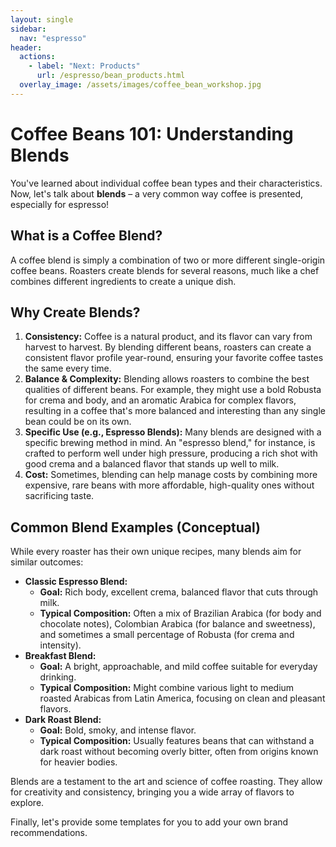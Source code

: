 ```yaml
---
layout: single
sidebar:
  nav: "espresso"
header:
  actions:
    - label: "Next: Products"
      url: /espresso/bean_products.html
  overlay_image: /assets/images/coffee_bean_workshop.jpg
---
```


# Coffee Beans 101: Understanding Blends

You've learned about individual coffee bean types and their characteristics. Now, let's talk about **blends** – a very common way coffee is presented, especially for espresso!

## What is a Coffee Blend?

A coffee blend is simply a combination of two or more different single-origin coffee beans. Roasters create blends for several reasons, much like a chef combines different ingredients to create a unique dish.

## Why Create Blends?

1.  **Consistency:** Coffee is a natural product, and its flavor can vary from harvest to harvest. By blending different beans, roasters can create a consistent flavor profile year-round, ensuring your favorite coffee tastes the same every time.
2.  **Balance & Complexity:** Blending allows roasters to combine the best qualities of different beans. For example, they might use a bold Robusta for crema and body, and an aromatic Arabica for complex flavors, resulting in a coffee that's more balanced and interesting than any single bean could be on its own.
3.  **Specific Use (e.g., Espresso Blends):** Many blends are designed with a specific brewing method in mind. An "espresso blend," for instance, is crafted to perform well under high pressure, producing a rich shot with good crema and a balanced flavor that stands up well to milk.
4.  **Cost:** Sometimes, blending can help manage costs by combining more expensive, rare beans with more affordable, high-quality ones without sacrificing taste.

## Common Blend Examples (Conceptual)

While every roaster has their own unique recipes, many blends aim for similar outcomes:

* **Classic Espresso Blend:**
    * **Goal:** Rich body, excellent crema, balanced flavor that cuts through milk.
    * **Typical Composition:** Often a mix of Brazilian Arabica (for body and chocolate notes), Colombian Arabica (for balance and sweetness), and sometimes a small percentage of Robusta (for crema and intensity).
* **Breakfast Blend:**
    * **Goal:** A bright, approachable, and mild coffee suitable for everyday drinking.
    * **Typical Composition:** Might combine various light to medium roasted Arabicas from Latin America, focusing on clean and pleasant flavors.
* **Dark Roast Blend:**
    * **Goal:** Bold, smoky, and intense flavor.
    * **Typical Composition:** Usually features beans that can withstand a dark roast without becoming overly bitter, often from origins known for heavier bodies.

Blends are a testament to the art and science of coffee roasting. They allow for creativity and consistency, bringing you a wide array of flavors to explore.

Finally, let's provide some templates for you to add your own brand recommendations.
